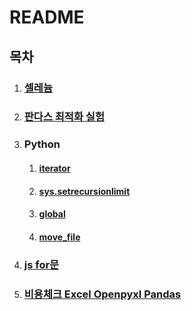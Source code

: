 # README

## 목차

1. ### [셀레늄](Selenium/LoginBot/README.md)

2. ### [판다스 최적화 실험](Pandas/speed_test/README.md)

3. ### **Python**

   1. #### [iterator](Python/iterator/README.md)

   2. #### [sys.setrecursionlimit](Python\setrecursionlimit/README.md)

   3. #### [global](Python\global/README.md)

   4. #### [move_file](Python\move_file/README.md)

4. ### [js for문](JS/for/README.md)

5. ### [비용체크 Excel Openpyxl Pandas](Openpyxl_and_Pandas_for_Excel/trade_cost/README.md)

   

